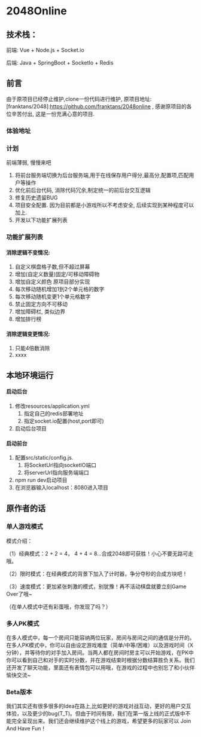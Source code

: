 # 2048Online



## 技术栈：

前端: Vue + Node.js + Socket.io

后端: Java + SpringBoot + SocketIo + Redis

## 前言

由于原项目已经停止维护,clone一份代码进行维护, 原项目地址:  [franktans/2048]:https://github.com/franktans/2048online , 感谢原项目的各位辛苦付出, 这是一份充满心意的项目.



### 体验地址
[2048]:http://blog.mwsfot.fun:8001/index.html

### 计划

前端薄弱, 慢慢来吧

1. 将前台服务端切换为后台服务端,用于在线保存用户得分,最高分,配置项,匹配用户等操作
2. 优化前后台代码, 消除代码冗余,制定统一的前后台交互逻辑
3. 修复历史遗留BUG
4. 项目安全配置. 因为目前都是小游戏所以不考虑安全, 后续实现到某种程度可以加上.
5. 开发以下功能扩展列表

### 功能扩展列表

#### 消除逻辑不变情况:

1. 自定义棋盘格子数,但不超过屏幕
2. 增加(自定义数量)固定/可移动障碍物
3. 增加自定义颜色     原项目部分实现
4. 每次移动随机增加1到2个单元格的数字
5. 每次移动随机变更1个单元格数字
6. 禁止固定方向不可移动
7. 增加障碍栏, 类似边界
8. 增加排行榜

#### 消除逻辑变更情况:

1. 只能4倍数消除
2. xxxx

## 本地环境运行

#### 启动后台

1. 修改resources/application.yml
   1. 指定自己的redis部署地址
   2. 指定socket.io配置(host,port即可)
2. 启动后台项目

#### 启动前台

1. 配置src/static/config.js.
   1. 将SocketUrl指向socketIO端口
   2. 将serverUrl指向服务端端口
2. npm run dev启动项目
3. 在浏览器输入localhost：8080进入项目

## 原作者的话

### 单人游戏模式

模式介绍：

（1）经典模式：2 + 2 = 4， 4 + 4 = 8...合成2048即可获胜！小心不要无路可走哦。

（2）限时模式：在经典模式的背景下加入了计时器，争分夺秒的合成方块吧！

（3）速度模式：更加紧张刺激的模式，别犹豫！再不活动棋盘就要立刻Game Over了哦~

（在单人模式中还有彩蛋哦，你发现了吗？）

### 多人PK模式

在多人模式中，每一个房间只能容纳两位玩家，房间与房间之间的通信是分开的。在多人PK模式中，你可以自由设定游戏难度（简单/中等/困难）以及游戏时间（X分钟），并等待你的对手加入房间。当两人都在房间时房主可以开始游戏，在PK中你可以看到自己和对手的实时分数，并在游戏结束时根据分数结算胜负关系。我们还开发了聊天功能，里面还有表情包可以用哦，在游戏的过程中也别忘了和小伙伴愉快交流~

### Beta版本

我们其实还有很多很多的Idea在路上,比如更好的游戏对战互动，更好的用户交互体验，以及更少的bug(T_T)。但由于时间有限，我们在第一版上线的正式版中不能完全呈现出来。我们还会继续维护这个线上的游戏，希望更多的玩家可以 Join And Have Fun！